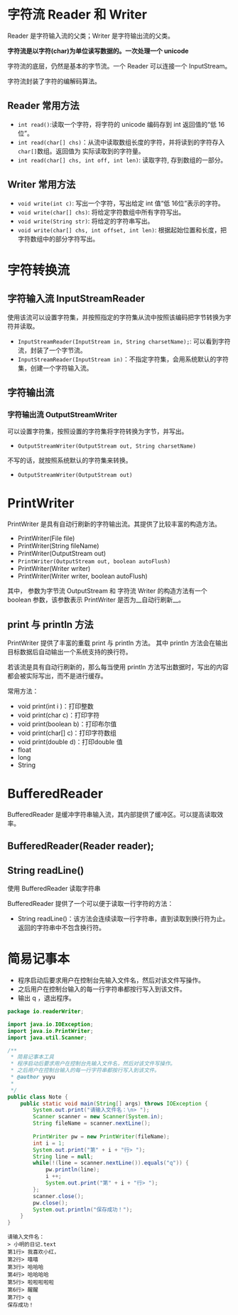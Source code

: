 # 字符流 Reader 和 Writer

Reader 是字符输入流的父类；Writer 是字符输出流的父类。

**字符流是以字符(char)为单位读写数据的。一次处理一个 unicode**

字符流的底层，仍然是基本的字节流。一个 Reader 可以连接一个 InputStream。

字符流封装了字符的编解码算法。

## Reader 常用方法
- `int read()`:读取一个字符，将字符的 unicode 编码存到 int 返回值的“低 16 位”。
- `int read(char[] chs)`：从流中读取数组长度的字符，并将读到的字符存入 `char[]`数组。返回值为 实际读取到的字符量。
- `int read(char[] chs, int off, int len)`: 读取字符, 存到数组的一部分。


## Writer 常用方法
- `void write(int c)`: 写出一个字符，写出给定 int 值“低 16位”表示的字符。
- `void write(char[] chs)`: 将给定字符数组中所有字符写出。
- `void write(String str)`: 将给定的字符串写出。
- `void write(char[] chs, int offset, int len)`: 根据起始位置和长度，把字符数组中的部分字符写出。


# 字符转换流

## 字符输入流 InputStreamReader
使用该流可以设置字符集，并按照指定的字符集从流中按照该编码把字节转换为字符并读取。
- `InputStreamReader(InputStream in, String charsetName);`: 可以看到字符流，封装了一个字节流。
- `InputStreamReader(InputStream in)`：不指定字符集，会用系统默认的字符集，创建一个字符输入流。

## 字符输出流

### 字符输出流 OutputStreamWriter

可以设置字符集，按照设置的字符集将字符转换为字节，并写出。  

- `OutputStreamWriter(OutputStream out, String charsetName)`

不写的话，就按照系统默认的字符集来转换。

- `OutputStreamWriter(OutputStream out)`

# PrintWriter
PrintWriter 是具有自动行刷新的字符输出流。其提供了比较丰富的构造方法。

- PrintWriter(File file)
- PrintWriter(String fileName)
- PrintWriter(OutputStream out)
- `PrintWriter(OutputStream out, boolean autoFlush)`
- PrintWriter(Writer writer)
- PrintWriter(Writer writer, boolean autoFlush)

其中，
参数为字节流 OutputStream 和 字符流 Writer 的构造方法有一个 boolean 参数，该参数表示 PrintWriter 是否为__自动行刷新__。


## print 与 println 方法

PrintWriter 提供了丰富的重载 print 与 println 方法。
其中 println 方法会在输出目标数据后自动输出一个系统支持的换行符。

若该流是具有自动行刷新的，那么每当使用 println 方法写出数据时，写出的内容都会被实际写出，而不是进行缓存。

常用方法：
- void print(int i )：打印整数
- void print(char c)：打印字符
- void print(boolean b)：打印布尔值
- void print(char[] c)：打印字符数组
- void print(double d)：打印double 值
- float
- long 
- String

# BufferedReader 

BufferedReader 是缓冲字符串输入流，其内部提供了缓冲区。可以提高读取效率。

## BufferedReader(Reader reader);



## String readLine()

使用 BufferedReader 读取字符串

BufferedReader 提供了一个可以便于读取一行字符的方法：
- String readLine()：该方法会连续读取一行字符串，直到读取到换行符为止。返回的字符串中不包含换行符。



# 简易记事本

* 程序启动后要求用户在控制台先输入文件名，然后对该文件写操作。
* 之后用户在控制台输入的每一行字符串都按行写入到该文件。
* 输出 q ，退出程序。

```java
package io.readerWriter;

import java.io.IOException;
import java.io.PrintWriter;
import java.util.Scanner;

/**
 * 简易记事本工具
 * 程序启动后要求用户在控制台先输入文件名，然后对该文件写操作。
 * 之后用户在控制台输入的每一行字符串都按行写入到该文件。
 * @author yuyu
 *
 */
public class Note {
    public static void main(String[] args) throws IOException {
        System.out.print("请输入文件名：\n> ");
        Scanner scanner = new Scanner(System.in);
        String fileName = scanner.nextLine();
        
        PrintWriter pw = new PrintWriter(fileName);
        int i = 1;
        System.out.print("第" + i + "行> ");
        String line = null;
        while(!(line = scanner.nextLine()).equals("q")) {
            pw.println(line);
            i ++;
            System.out.print("第" + i + "行> ");
        };
        scanner.close();
        pw.close();
        System.out.println("保存成功！");
    }
}
```
```
请输入文件名：
> 小明的日记.text
第1行> 我喜欢小红，
第2行> 嘻嘻
第3行> 哈哈哈
第4行> 哈哈哈哈
第5行> 啦啦啦啦啦
第6行> 醒醒
第7行> q
保存成功！

```






